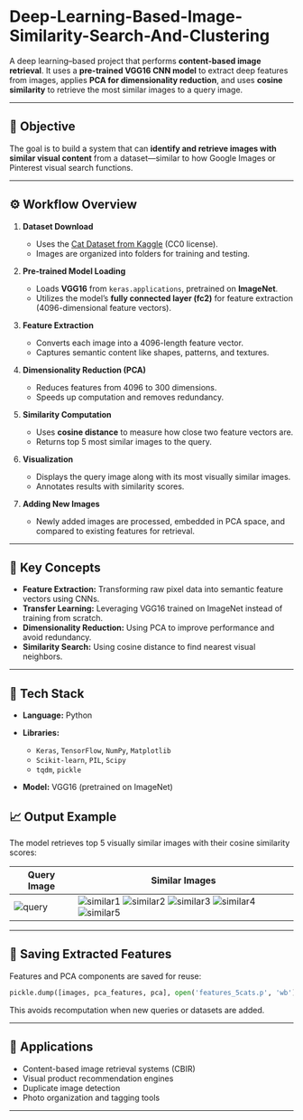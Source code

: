 # Deep-Learning-Based-Image-Similarity-Search-And-Clustering

A deep learning–based project that performs **content-based image retrieval**. It uses a **pre-trained VGG16 CNN model** to extract deep features from images, applies **PCA for dimensionality reduction**, and uses **cosine similarity** to retrieve the most similar images to a query image.

---

## 🎯 Objective

The goal is to build a system that can **identify and retrieve images with similar visual content** from a dataset—similar to how Google Images or Pinterest visual search functions.

---

## ⚙️ Workflow Overview

1. **Dataset Download**

   * Uses the [Cat Dataset from Kaggle](https://www.kaggle.com/datasets/crawford/cat-dataset) (CC0 license).
   * Images are organized into folders for training and testing.

2. **Pre-trained Model Loading**

   * Loads **VGG16** from `keras.applications`, pretrained on **ImageNet**.
   * Utilizes the model’s **fully connected layer (fc2)** for feature extraction (4096-dimensional feature vectors).

3. **Feature Extraction**

   * Converts each image into a 4096-length feature vector.
   * Captures semantic content like shapes, patterns, and textures.

4. **Dimensionality Reduction (PCA)**

   * Reduces features from 4096 to 300 dimensions.
   * Speeds up computation and removes redundancy.

5. **Similarity Computation**

   * Uses **cosine distance** to measure how close two feature vectors are.
   * Returns top 5 most similar images to the query.

6. **Visualization**

   * Displays the query image along with its most visually similar images.
   * Annotates results with similarity scores.

7. **Adding New Images**

   * Newly added images are processed, embedded in PCA space, and compared to existing features for retrieval.

---

## 🧠 Key Concepts

* **Feature Extraction:** Transforming raw pixel data into semantic feature vectors using CNNs.
* **Transfer Learning:** Leveraging VGG16 trained on ImageNet instead of training from scratch.
* **Dimensionality Reduction:** Using PCA to improve performance and avoid redundancy.
* **Similarity Search:** Using cosine distance to find nearest visual neighbors.

---

## 🧩 Tech Stack

* **Language:** Python
* **Libraries:**

  * `Keras`, `TensorFlow`, `NumPy`, `Matplotlib`
  * `Scikit-learn`, `PIL`, `Scipy`
  * `tqdm`, `pickle`
* **Model:** VGG16 (pretrained on ImageNet)


## 📈 Output Example

The model retrieves top 5 visually similar images with their cosine similarity scores:

| Query Image                | Similar Images                                                                                                                                   |
| -------------------------- | ------------------------------------------------------------------------------------------------------------------------------------------------ |
| ![query](assets/query.jpg) | ![similar1](assets/sim1.jpg) ![similar2](assets/sim2.jpg) ![similar3](assets/sim3.jpg) ![similar4](assets/sim4.jpg) ![similar5](assets/sim5.jpg) |

---

## 💾 Saving Extracted Features

Features and PCA components are saved for reuse:

```python
pickle.dump([images, pca_features, pca], open('features_5cats.p', 'wb'))
```

This avoids recomputation when new queries or datasets are added.

---

## 🧩 Applications

* Content-based image retrieval systems (CBIR)
* Visual product recommendation engines
* Duplicate image detection
* Photo organization and tagging tools

---

